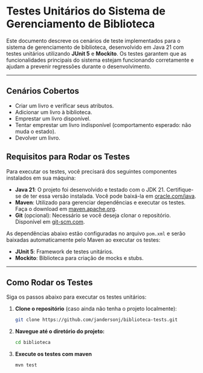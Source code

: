 # Testes Unitários do Sistema de Gerenciamento de Biblioteca

Este documento descreve os cenários de teste implementados para o sistema de gerenciamento de biblioteca, desenvolvido em Java 21 com testes unitários utilizando **JUnit 5** e **Mockito**. Os testes garantem que as funcionalidades principais do sistema estejam funcionando corretamente e ajudam a prevenir regressões durante o desenvolvimento.

---

## Cenários Cobertos


* Criar um livro e verificar seus atributos.
* Adicionar um livro à biblioteca.
* Emprestar um livro disponível.
* Tentar emprestar um livro indisponível (comportamento esperado: não muda o estado).
* Devolver um livro.

## Requisitos para Rodar os Testes

Para executar os testes, você precisará dos seguintes componentes instalados em sua máquina:

- **Java 21**: O projeto foi desenvolvido e testado com o JDK 21. Certifique-se de ter essa versão instalada. Você pode baixá-la em [oracle.com/java](https://www.oracle.com/java/).
- **Maven**: Utilizado para gerenciar dependências e executar os testes. Faça o download em [maven.apache.org](https://maven.apache.org).
- **Git** (opcional): Necessário se você deseja clonar o repositório. Disponível em [git-scm.com](https://git-scm.com).

As dependências abaixo estão configuradas no arquivo `pom.xml` e serão baixadas automaticamente pelo Maven ao executar os testes:

- **JUnit 5**: Framework de testes unitários.
- **Mockito**: Biblioteca para criação de mocks e stubs.

---

## Como Rodar os Testes

Siga os passos abaixo para executar os testes unitários:

1. **Clone o repositório** (caso ainda não tenha o projeto localmente):
   ```bash
   git clone https://github.com/jandersonj/biblioteca-tests.git

1. **Navegue até o diretório do projeto:**
   ```bash 
   cd biblioteca

2. **Execute os testes com maven**
    ```bash 
    mvn test